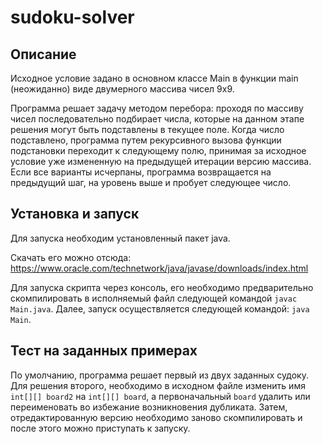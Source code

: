 # sudoku-solver

## Описание

Исходное условие задано в основном классе Main в функции main (неожиданно) виде двумерного массива чисел 9х9. 

Программа решает задачу методом перебора: проходя по массиву чисел последовательно подбирает числа, которые на данном этапе решения могут быть подставлены в текущее поле.
Когда число подставлено, программа путем рекурсивного вызова функции подстановки переходит к следующему полю, принимая за исходное условие уже измененную на предыдущей итерации версию массива. Если все варианты исчерпаны, программа возвращается на предыдущий шаг, на уровень выше и пробует следующее число.

## Установка и запуск

Для запуска необходим установленный пакет java.

Скачать его можно отсюда: https://www.oracle.com/technetwork/java/javase/downloads/index.html

Для запуска скрипта через консоль, его необходимо предварительно скомпилировать в исполняемый файл следующей командой `javac Main.java`.
Далее, запуск осуществляется следующей командой: `java Main`.

## Тест на заданных примерах

По умолчанию, программа решает первый из двух заданных судоку.
Для решения второго, необходимо в исходном файле изменить имя `int[][] board2` на `int[][] board`, а первоначальный `board` удалить или переименовать во избежание возникновения дубликата. Затем, отредактированную версию необходимо заново скомпилировать и после этого можно приступать к запуску.
